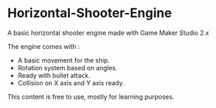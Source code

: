 # Horizontal-Shooter-Engine
A basic horizontal shooter engine made with Game Maker Studio  2.x

The engine comes with :
- A basic movement for the ship.
- Rotation system based on angles.
- Ready with bullet attack.
- Collision on X axis and Y axis ready.

This content is free to use, mostly for learning purposes.
